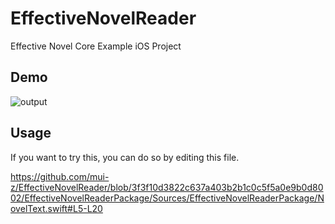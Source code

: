 # EffectiveNovelReader

Effective Novel Core Example iOS Project

## Demo

![output](https://user-images.githubusercontent.com/93278577/194829882-b15ff311-cc4d-4ffc-ba45-ff846183685c.gif)

## Usage

If you want to try this, you can do so by editing this file.

https://github.com/mui-z/EffectiveNovelReader/blob/3f3f10d3822c637a403b2b1c0c5f5a0e9b0d8002/EffectiveNovelReaderPackage/Sources/EffectiveNovelReaderPackage/NovelText.swift#L5-L20
